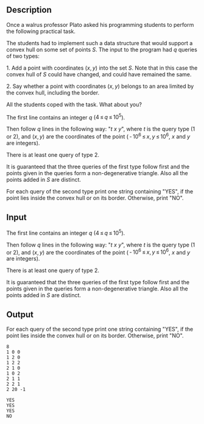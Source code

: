 ## Description

<div><p>Once a walrus professor Plato asked his programming students to perform the following practical task. </p><p>The students had to implement such a data structure that would support a convex hull on some set of points <span class="tex-span"><i>S</i></span>. The input to the program had <span class="tex-span"><i>q</i></span> queries of two types: </p><p>1. Add a point with coordinates <span class="tex-span">(<i>x</i>, <i>y</i>)</span> into the set <span class="tex-span"><i>S</i></span>. Note that in this case the convex hull of <span class="tex-span"><i>S</i></span> could have changed, and could have remained the same. </p><p>2. Say whether a point with coordinates <span class="tex-span">(<i>x</i>, <i>y</i>)</span> belongs to an area limited by the convex hull, including the border. </p><p>All the students coped with the task. What about you?</p></div><div class="input-specification"><p>The first line contains an integer <span class="tex-span"><i>q</i></span> (<span class="tex-span">4 ≤ <i>q</i> ≤ 10<sup class="upper-index">5</sup></span>). </p><p>Then follow <span class="tex-span"><i>q</i></span> lines in the following way: "<span class="tex-span"><i>t</i></span> <span class="tex-span"><i>x</i></span> <span class="tex-span"><i>y</i></span>", where <span class="tex-span"><i>t</i></span> is the query type (1 or 2), and <span class="tex-span">(<i>x</i>, <i>y</i>)</span> are the coordinates of the point (<span class="tex-span"> - 10<sup class="upper-index">6</sup> ≤ <i>x</i>, <i>y</i> ≤ 10<sup class="upper-index">6</sup></span>, <span class="tex-span"><i>x</i></span> and <span class="tex-span"><i>y</i></span> are integers). </p><p>There is at least one query of type 2.</p><p>It is guaranteed that the three queries of the first type follow first and the points given in the queries form a non-degenerative triangle. Also all the points added in <span class="tex-span"><i>S</i></span> are distinct.</p></div><div class="output-specification"><p>For each query of the second type print one string containing "<span class="tex-font-style-tt">YES</span>", if the point lies inside the convex hull or on its border. Otherwise, print "<span class="tex-font-style-tt">NO</span>".</p></div>

## Input

<p>The first line contains an integer <span class="tex-span"><i>q</i></span> (<span class="tex-span">4 ≤ <i>q</i> ≤ 10<sup class="upper-index">5</sup></span>). </p><p>Then follow <span class="tex-span"><i>q</i></span> lines in the following way: "<span class="tex-span"><i>t</i></span> <span class="tex-span"><i>x</i></span> <span class="tex-span"><i>y</i></span>", where <span class="tex-span"><i>t</i></span> is the query type (1 or 2), and <span class="tex-span">(<i>x</i>, <i>y</i>)</span> are the coordinates of the point (<span class="tex-span"> - 10<sup class="upper-index">6</sup> ≤ <i>x</i>, <i>y</i> ≤ 10<sup class="upper-index">6</sup></span>, <span class="tex-span"><i>x</i></span> and <span class="tex-span"><i>y</i></span> are integers). </p><p>There is at least one query of type 2.</p><p>It is guaranteed that the three queries of the first type follow first and the points given in the queries form a non-degenerative triangle. Also all the points added in <span class="tex-span"><i>S</i></span> are distinct.</p>

## Output

<p>For each query of the second type print one string containing "<span class="tex-font-style-tt">YES</span>", if the point lies inside the convex hull or on its border. Otherwise, print "<span class="tex-font-style-tt">NO</span>".</p>





```input1
8
1 0 0
1 2 0
1 2 2
2 1 0
1 0 2
2 1 1
2 2 1
2 20 -1

```




```output1
YES
YES
YES
NO

```


